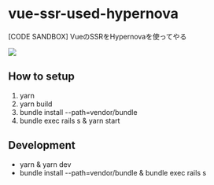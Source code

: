 # vue-ssr-used-hypernova
[CODE SANDBOX] VueのSSRをHypernovaを使ってやる

![](https://raw.githubusercontent.com/konojunya/vue-ssr-used-hypernova/master/screenshots/hypernova.png)

## How to setup

1. yarn
2. yarn build
3. bundle install --path=vendor/bundle
4. bundle exec rails s & yarn start

## Development

- yarn & yarn dev
- bundle install --path=vendor/bundle & bundle exec rails s
